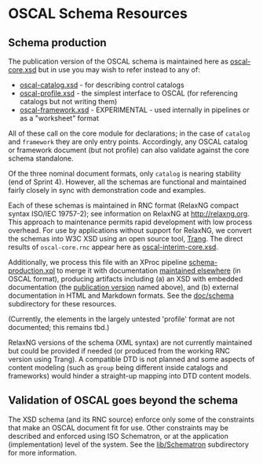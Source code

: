# OSCAL Schema Resources

## Schema production


The publication version of the OSCAL schema is maintained here as [oscal-core.xsd](oscal-core.xsd) but in use you may wish to refer instead to any of:

* [oscal-catalog.xsd](oscal-catalog.xsd) - for describing control catalogs
* [oscal-profile.xsd](oscal-profile.xsd) - the simplest interface to OSCAL (for referencing catalogs but not writing them)
* [oscal-framework.xsd](oscal-framework.xsd) - EXPERIMENTAL - used internally in pipelines or as a "worksheet" format

All of these call on the core module for declarations; in the case of `catalog` and `framework` they are only entry points. Accordingly, any OSCAL catalog or framework document (but not profile) can also validate against the core schema standalone.

Of the three nominal document formats, only `catalog` is nearing stability (end of Sprint 4). However, all the schemas are functional and maintained fairly closely in sync with demonstration code and examples.

Each of these schemas is maintained in RNC format (RelaxNG compact syntax ISO/IEC 19757-2); see information on RelaxNG at http://relaxng.org. This approach to maintenance permits rapid development with low process overhead. For use by applications without support for RelaxNG, we convert the schemas into W3C XSD using an open source tool, [Trang](http://www.thaiopensource.com/relaxng/trang.html). The direct results of `oscal-core.rnc` appear here as [oscal-interim-core.xsd](oscal-interim-code.xsd).

Additionally, we process this file with an XProc pipeline [schema-production.xpl](schema-production.xpl) to merge it with documentation [maintained elsewhere](../../doc/schema) (in OSCAL format), producing artifacts including (a) an XSD with embedded documentation (the [publication version](oscal-core.xsd) named above), and (b) external documentation in HTML and Markdown formats. See the [doc/schema](../../doc/schema) subdirectory for these resources.

(Currently, the elements in the largely untested 'profile' format are not documented; this remains tbd.)

RelaxNG versions of the schema (XML syntax) are not currently maintained but could be provided if needed (or produced from the working RNC version using Trang). A compatible DTD is not planned and some aspects of content modeling (such as `group` being different inside catalogs and frameworks) would hinder a straight-up mapping into DTD content models.

## Validation of OSCAL goes beyond the schema

The XSD schema (and its RNC source) enforce only some of the constraints that make an OSCAL document fit for use. Other constraints may be described and enforced using ISO Schematron, or at the application (implementation) level of the system. See the [lib/Schematron](../../lib/Schematron) subdirectory for more information.
